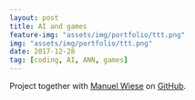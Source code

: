 ```yaml
---
layout: post
title: AI and games
feature-img: "assets/img/portfolio/ttt.png"
img: "assets/img/portfolio/ttt.png"
date: 2017-12-28
tag: [coding, AI, ANN, games]
---
```


Project together with [Manuel Wiese](https://github.com/ManuelWiese) on [GitHub](https://github.com/ManuelWiese/TicTacToe).
